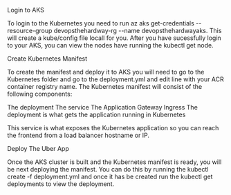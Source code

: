 Login to AKS 

To login to the Kubernetes you need to run az aks get-credentials --resource-group devopsthehardway-rg --name devopsthehardwayaks. This will create a kube/config file locall for you.  After you have sucessfully login to your AKS, you can view the nodes have running the kubectl get node. 

Create Kubernetes Manifest 

To create the manifest and deploy it to AKS you will need to go to the Kubernetes folder and go to the deployment.yml and edit line with your ACR container registry name.  The Kubernetes manifest will consist of the following components:

The deployment
The service
The Application Gateway Ingress
The deployment is what gets the application running in Kubernetes

This service is what exposes the Kubernetes application so you can reach the frontend from a load balancer hostname or IP.

Deploy The Uber App

Once the AKS cluster is built and the Kubernetes manifest is ready, you will be next deploying the manifest. You can do this by running the kubectl create -f deployment.yml and once it has be created run the kubectl get deployments to view the deployment. 

